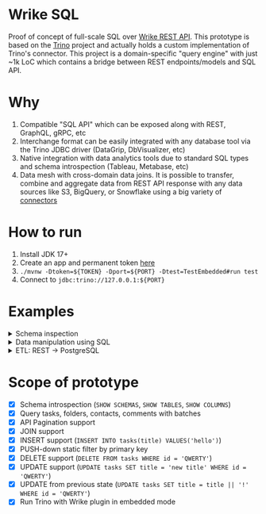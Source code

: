 # Wrike SQL
Proof of concept of full-scale SQL over [Wrike REST API](https://developers.wrike.com).
This prototype is based on the [Trino](https://trino.io) project and actually holds a custom implementation of Trino's connector.
This project is a domain-specific "query engine" with just ~1k LoC which contains a bridge between REST endpoints/models and SQL API.

# Why
1. Compatible "SQL API" which can be exposed along with REST, GraphQL, gRPC, etc
2. Interchange format can be easily integrated with any database tool via the Trino JDBC driver (DataGrip, DbVisualizer, etc)
3. Native integration with data analytics tools due to standard SQL types and schema introspection (Tableau, Metabase, etc)
4. Data mesh with cross-domain data joins.
   It is possible to transfer, combine and aggregate data from REST API response with any data sources like S3, BigQuery, or Snowflake 
   using a big variety of [connectors](https://github.com/trinodb/trino/tree/master/plugin)

# How to run
1. Install JDK 17+
2. Create an app and permanent token [here](https://www.wrike.com/frontend/apps/index.html#api)
3. `./mvnw -Dtoken=${TOKEN} -Dport=${PORT} -Dtest=TestEmbedded#run test`
4. Connect to `jdbc:trino://127.0.0.1:${PORT}`

# Examples
<details>
   <summary>Schema inspection</summary>
   <img src="https://github.com/alekkol/wrike-sql/raw/main/examples/create_connection.gif" alt="Schema inspection">
</details>

<details>
   <summary>Data manipulation using SQL</summary>
   <img src="https://github.com/alekkol/wrike-sql/raw/main/examples/data_manipulation.gif" alt="Schema inspection">
   <ul>
      <li>
         <p>Basic insert</p>
         <code>
         INSERT INTO wrike.rest.tasks(title) VALUES('Buy a car');
         </code>
      </li>
      <li>
         <p>Select with filter and sorting</p>
         <code>
         SELECT * FROM wrike.rest.tasks WHERE createddate > NOW() - INTERVAL '5' MINUTE ORDER BY createddate DESC;
         </code>   
      </li>
      <li>
         <p>Insert with FK</p>
         <code>
         INSERT INTO wrike.rest.comments(taskid, text) VALUES('', 'Not today');
         </code>
      </li>
      <li>
         <p>Update from previous and new states</p>
         <code>
         UPDATE wrike.rest.tasks SET title = title || '?', status = 'Cancelled' WHERE id = '';
         </code>
      </li>
      <li>
         <p>Delete and subquery</p>
         <code>
         DELETE FROM wrike.rest.comments
         WHERE authorid IN (SELECT c.id FROM wrike.rest.contacts c WHERE c.firstname like 'Александр%');
         </code>
      </li>
      <li>
         <p>Joining and grouping</p>
         <code>
         SELECT c.firstname, COUNT(*) assigned
         FROM wrike.rest.tasks t
         JOIN wrike.rest.contacts c ON contains(t.responsibleids, c.id)
         GROUP BY c.firstname;
         </code>
      </li>
  </ul>
</details>

<details>
   <summary>ETL: REST -> PostgreSQL</summary>
   <img src="https://github.com/alekkol/wrike-sql/raw/main/examples/etl.gif" alt="Schema inspection">
   
```
   SELECT task.title,
          task.createddate,
          con_author.firstname author,
          listagg(con_responsible.firstname, ', ') WITHIN GROUP (ORDER BY task.title) AS responsibles,
          last_value(com.text) OVER (PARTITION BY task.title ORDER BY com.createddate DESC) last_comment
   FROM wrike.rest.tasks task
   JOIN wrike.rest.contacts con_author ON contains(task.authorids, con_author.id)  
   LEFT JOIN wrike.rest.contacts con_responsible ON contains(task.responsibleids, con_responsible.id)
   LEFT JOIN wrike.rest.comments com ON com.taskid = task.id
   GROUP BY task.title, task.createddate, con_author.firstname, com.createddate, com.text;
```
</details>

# Scope of prototype
- [x] Schema introspection (`SHOW SCHEMAS`, `SHOW TABLES`, `SHOW COLUMNS`)
- [x] Query tasks, folders, contacts, comments with batches
- [x] API Pagination support
- [x] JOIN support
- [x] INSERT support (`INSERT INTO tasks(title) VALUES('hello')`)
- [x] PUSH-down static filter by primary key
- [x] DELETE support (`DELETE FROM tasks WHERE id = 'QWERTY'`)
- [x] UPDATE support (`UPDATE tasks SET title = 'new title' WHERE id = 'QWERTY'`)
- [x] UPDATE from previous state (`UPDATE tasks SET title = title || '!' WHERE id = 'QWERTY'`)
- [x] Run Trino with Wrike plugin in embedded mode